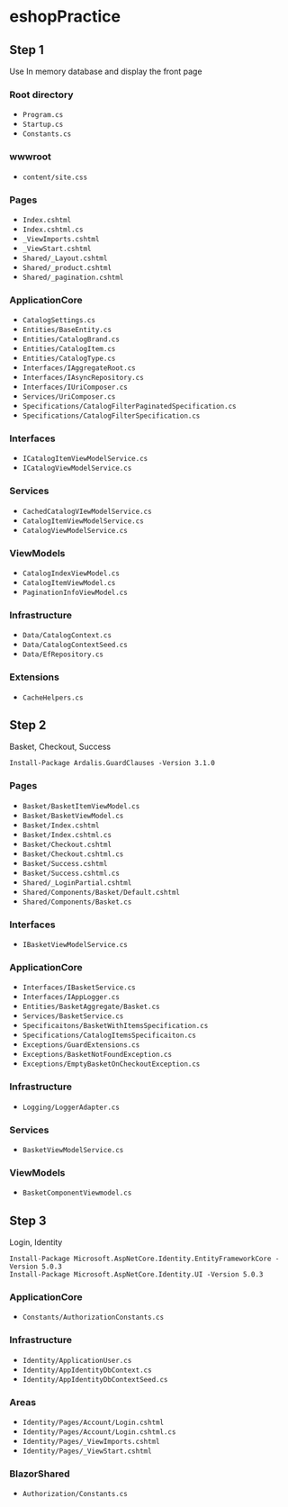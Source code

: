 # eshopPractice
## Step 1
Use In memory database and display the front page

### Root directory
- `Program.cs`
- `Startup.cs`
- `Constants.cs`

### wwwroot
- `content/site.css`

### Pages
- `Index.cshtml`
- `Index.cshtml.cs`
- `_ViewImports.cshtml`
- `_ViewStart.cshtml`
- `Shared/_Layout.cshtml`
- `Shared/_product.cshtml`
- `Shared/_pagination.cshtml`

### ApplicationCore
- `CatalogSettings.cs`
- `Entities/BaseEntity.cs`
- `Entities/CatalogBrand.cs`
- `Entities/CatalogItem.cs`
- `Entities/CatalogType.cs`
- `Interfaces/IAggregateRoot.cs`
- `Interfaces/IAsyncRepository.cs`
- `Interfaces/IUriComposer.cs`
- `Services/UriComposer.cs`
- `Specifications/CatalogFilterPaginatedSpecification.cs`
- `Specifications/CatalogFilterSpecification.cs`

### Interfaces
- `ICatalogItemViewModelService.cs`
- `ICatalogViewModelService.cs`

### Services
- `CachedCatalogVIewModelService.cs`
- `CatalogItemViewModelService.cs`
- `CatalogViewModelService.cs`

### ViewModels
- `CatalogIndexViewModel.cs`
- `CatalogItemViewModel.cs`
- `PaginationInfoViewModel.cs`

### Infrastructure
- `Data/CatalogContext.cs`
- `Data/CatalogContextSeed.cs`
- `Data/EfRepository.cs`

### Extensions
- `CacheHelpers.cs`

## Step 2
Basket, Checkout, Success

```
Install-Package Ardalis.GuardClauses -Version 3.1.0
```

### Pages
- `Basket/BasketItemViewModel.cs`
- `Basket/BasketViewModel.cs`
- `Basket/Index.cshtml`
- `Basket/Index.cshtml.cs`
- `Basket/Checkout.cshtml`
- `Basket/Checkout.cshtml.cs`
- `Basket/Success.cshtml`
- `Basket/Success.cshtml.cs`
- `Shared/_LoginPartial.cshtml`
- `Shared/Components/Basket/Default.cshtml`
- `Shared/Components/Basket.cs`

### Interfaces
- `IBasketViewModelService.cs`

### ApplicationCore
- `Interfaces/IBasketService.cs`
- `Interfaces/IAppLogger.cs`
- `Entities/BasketAggregate/Basket.cs`
- `Services/BasketService.cs`
- `Specificaitons/BasketWithItemsSpecification.cs`
- `Specifications/CatalogItemsSpecificaiton.cs`
- `Exceptions/GuardExtensions.cs`
- `Exceptions/BasketNotFoundException.cs`
- `Exceptions/EmptyBasketOnCheckoutException.cs`

### Infrastructure
- `Logging/LoggerAdapter.cs`

### Services
- `BasketViewModelService.cs`

### ViewModels
- `BasketComponentViewmodel.cs`

## Step 3
Login, Identity

```
Install-Package Microsoft.AspNetCore.Identity.EntityFrameworkCore -Version 5.0.3
Install-Package Microsoft.AspNetCore.Identity.UI -Version 5.0.3
```

### ApplicationCore
- `Constants/AuthorizationConstants.cs`

### Infrastructure
- `Identity/ApplicationUser.cs`
- `Identity/AppIdentityDbContext.cs`
- `Identity/AppIdentityDbContextSeed.cs`

### Areas
- `Identity/Pages/Account/Login.cshtml`
- `Identity/Pages/Account/Login.cshtml.cs`
- `Identity/Pages/_ViewImports.cshtml`
- `Identity/Pages/_ViewStart.cshtml`

### BlazorShared
- `Authorization/Constants.cs`
